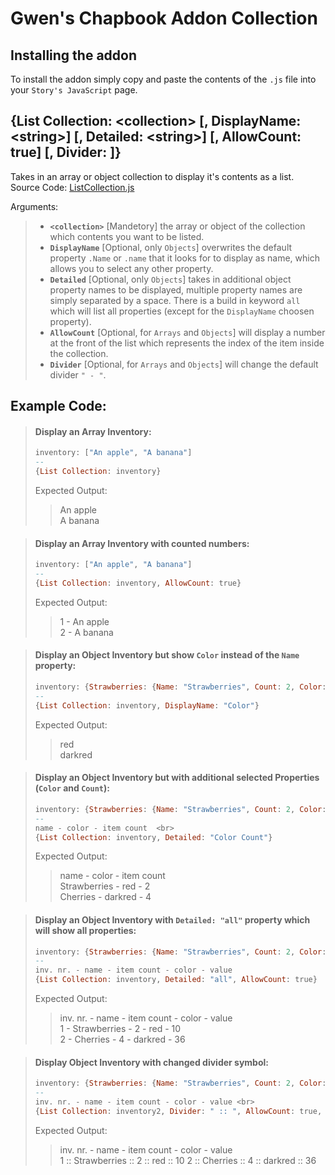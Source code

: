 # Gwen's Chapbook Addon Collection
## Installing the addon
To install the addon simply copy and paste the contents of the `.js` file into your `Story's JavaScript` page.
## {List Collection: \<collection> [, DisplayName: \<string>] [, Detailed: \<string>] [, AllowCount: true] [, Divider: <string>]}
Takes in an array or object collection to display it's contents as a list. <br>
Source Code: [ListCollection.js](https://github.com/GwenTastic/Chapbook-Addon-Collection/blob/master/LIst%20Collection/List%20Collection.js "List Collection.js") <br>

Arguments:
> - **`<collection>`** [Mandetory] the array or object of the collection which contents you want to be listed.
> - **`DisplayName`** [Optional, only `Objects`] overwrites the default property `.Name` or `.name` that it looks for to display as name, which allows you to select any other property.
> - **`Detailed`** [Optional, only `Objects`] takes in additional object property names to be displayed, multiple property names are simply separated by a space. There is a build in keyword `all` which will list all properties (except for the `DisplayName` choosen property).
> - **`AllowCount`** [Optional, for `Arrays` and `Objects`] will display a number at the front of the list which represents the index of the item inside the collection.
> - **`Divider`** [Optional, for `Arrays` and `Objects`] will change the default divider `" - "`.

## Example Code:<br>
 > #### Display an Array Inventory:
> ```hs
> inventory: ["An apple", "A banana"]
> --
> {List Collection: inventory}
> ```
>  Expected Output:
> > An apple <br>
> > A banana

> #### Display an Array Inventory with counted numbers:
> ```hs
> inventory: ["An apple", "A banana"]
> --
> {List Collection: inventory, AllowCount: true}
> ```
> Expected Output:
> > 1 - An apple <br>
> > 2 - A banana


> #### Display an Object Inventory but show `Color` instead of the `Name` property:
> ```hs
> inventory: {Strawberries: {Name: "Strawberries", Count: 2, Color: "red", Value: 10}, Cherries: {Name: "Cherries", Count: 4, Color: "darkred", Value: 36}}
> --
> {List Collection: inventory, DisplayName: "Color"}
> ```
> Expected Output:
> > red <br>
> > darkred

> #### Display an Object Inventory but with additional selected Properties (`Color` and `Count`):
> ```hs
> inventory: {Strawberries: {Name: "Strawberries", Count: 2, Color: "red", Value: 10}, Cherries: {Name: "Cherries", Count: 4, Color: "darkred", Value: 36}}
> --
> name - color - item count  <br>
> {List Collection: inventory, Detailed: "Color Count"}
> ```
> Expected Output:
> > name - color - item count  <br>
> > Strawberries - red - 2 <br>
> > Cherries - darkred - 4



> #### Display an Object Inventory with `Detailed: "all"` property which will show all properties:
> ```hs
> inventory: {Strawberries: {Name: "Strawberries", Count: 2, Color: "red", Value: 10}, Cherries: {Name: "Cherries", Count: 4, Color: "darkred", Value: 36}}
> --
> inv. nr. - name - item count - color - value
> {List Collection: inventory, Detailed: "all", AllowCount: true}
> ```
> Expected Output:
> > inv. nr. - name - item count - color - value <br>
> > 1 - Strawberries - 2 - red - 10 <br>
> > 2 - Cherries - 4 - darkred - 36

> #### Display Object Inventory with changed divider symbol: <br>
> ```hs
> inventory: {Strawberries: {Name: "Strawberries", Count: 2, Color: "red", Value: 10}, Cherries: {Name: "Cherries", Count: 4, Color: "darkred", Value: 36}}
> --
> inv. nr. - name - item count - color - value <br>
> {List Collection: inventory2, Divider: " :: ", AllowCount: true, Detailed: "all"}
> ```
> Expected Output:
> > inv. nr. - name - item count - color - value <br>
> > 1 :: Strawberries :: 2 :: red :: 10
> > 2 :: Cherries :: 4 :: darkred :: 36